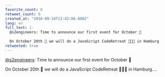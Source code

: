 ```yaml
---
favorite_count: 0
retweet_count: 0
created_at: "2018-09-18T13:42:06.000Z"
lang: en
full_text: |-
  @s2engineers: Time to announce our first event for October 🥁 
   
  On October 20th 📅 we will do a JavaScript CodeRetreat 👩🏼‍💻 in Hamburg.…
retweeted: true
---
```


[@s2engineers](https://twitter.com/s2engineers): Time to announce our first
event for October 🥁

On October 20th 📅 we will do a JavaScript CodeRetreat 👩🏼‍💻 in Hamburg.…
